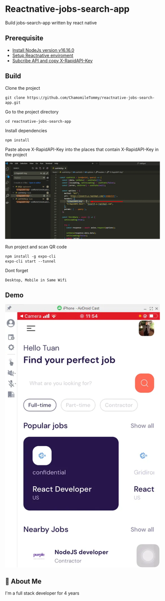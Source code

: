 # Reactnative-jobs-search-app

Build jobs-search-app written by react native

## Prerequisite

- [Install NodeJs version v16.16.0](https://nodejs.org/en/blog/release/v16.16.0)
- [Setup Reactnative enviroment](https://github.com/ChamomileTommy/setup-reactnative-enviroment)
- [Subcribe API and copy X-RapidAPI-Key](https://rapidapi.com/letscrape-6bRBa3QguO5/api/jsearch)

## Build

Clone the project

```
git clone https://github.com/ChamomileTommy/reactnative-jobs-search-app.git
```

Go to the project directory

```
cd reactnative-jobs-search-app
```

Install dependencies

```
npm install
```

Paste above X-RapidAPI-Key into the places that contain X-RapidAPI-Key in the project

![My Image](./picture/paste.png)

Run project and scan QR code

```
npm install -g expo-cli
expo-cli start --tunnel
```

Dont forget

```
Desktop, Mobile in Same Wifi
```

## Demo

![My Image](./picture/demo.png)

## 🚀 About Me

I'm a full stack developer for 4 years
